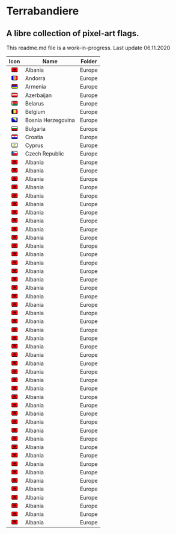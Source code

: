 # Terrabandiere
## A libre collection of pixel-art flags.

This readme.md file is a work-in-progress. Last update 06.11.2020


| Icon          | Name          | Folder        |
| :-: | ------------- | ------------- |
| ![Albania](https://github.com/avreference/terrabandiere/blob/main/europe/albania.png)  | Albania       | Europe        |
| ![Andorra](https://github.com/avreference/terrabandiere/blob/main/europe/andorra.png)  | Andorra       | Europe        |
| ![Armenia](https://github.com/avreference/terrabandiere/blob/main/europe/armenia.png)  | Armenia       | Europe        |
| ![Azerbaijan](https://github.com/avreference/terrabandiere/blob/main/europe/austria.png)  | Azerbaijan       | Europe        |
| ![Belarus](https://github.com/avreference/terrabandiere/blob/main/europe/belarus.png)  | Belarus       | Europe        |
| ![Belgium](https://github.com/avreference/terrabandiere/blob/main/europe/belgium.png)  | Belgium       | Europe        |
| ![Bosnia Herzegovina](https://github.com/avreference/terrabandiere/blob/main/europe/bosniaherzegovina.png)  | Bosnia Herzegovina       | Europe        |
| ![Bulgaria](https://github.com/avreference/terrabandiere/blob/main/europe/bulgaria.png)  | Bulgaria       | Europe        |
| ![Croatia](https://github.com/avreference/terrabandiere/blob/main/europe/croatia.png)  | Croatia       | Europe        |
| ![Cyprus](https://github.com/avreference/terrabandiere/blob/main/europe/cyprus.png)  | Cyprus       | Europe        |
| ![Czech Republic](https://github.com/avreference/terrabandiere/blob/main/europe/czechrepublic.png)  | Czech Republic       | Europe        |
| ![Albania](https://github.com/avreference/terrabandiere/blob/main/europe/albania.png)  | Albania       | Europe        |
| ![Albania](https://github.com/avreference/terrabandiere/blob/main/europe/albania.png)  | Albania       | Europe        |
| ![Albania](https://github.com/avreference/terrabandiere/blob/main/europe/albania.png)  | Albania       | Europe        |
| ![Albania](https://github.com/avreference/terrabandiere/blob/main/europe/albania.png)  | Albania       | Europe        |
| ![Albania](https://github.com/avreference/terrabandiere/blob/main/europe/albania.png)  | Albania       | Europe        |
| ![Albania](https://github.com/avreference/terrabandiere/blob/main/europe/albania.png)  | Albania       | Europe        |
| ![Albania](https://github.com/avreference/terrabandiere/blob/main/europe/albania.png)  | Albania       | Europe        |
| ![Albania](https://github.com/avreference/terrabandiere/blob/main/europe/albania.png)  | Albania       | Europe        |
| ![Albania](https://github.com/avreference/terrabandiere/blob/main/europe/albania.png)  | Albania       | Europe        |
| ![Albania](https://github.com/avreference/terrabandiere/blob/main/europe/albania.png)  | Albania       | Europe        |
| ![Albania](https://github.com/avreference/terrabandiere/blob/main/europe/albania.png)  | Albania       | Europe        |
| ![Albania](https://github.com/avreference/terrabandiere/blob/main/europe/albania.png)  | Albania       | Europe        |
| ![Albania](https://github.com/avreference/terrabandiere/blob/main/europe/albania.png)  | Albania       | Europe        |
| ![Albania](https://github.com/avreference/terrabandiere/blob/main/europe/albania.png)  | Albania       | Europe        |
| ![Albania](https://github.com/avreference/terrabandiere/blob/main/europe/albania.png)  | Albania       | Europe        |
| ![Albania](https://github.com/avreference/terrabandiere/blob/main/europe/albania.png)  | Albania       | Europe        |
| ![Albania](https://github.com/avreference/terrabandiere/blob/main/europe/albania.png)  | Albania       | Europe        |
| ![Albania](https://github.com/avreference/terrabandiere/blob/main/europe/albania.png)  | Albania       | Europe        |
| ![Albania](https://github.com/avreference/terrabandiere/blob/main/europe/albania.png)  | Albania       | Europe        |
| ![Albania](https://github.com/avreference/terrabandiere/blob/main/europe/albania.png)  | Albania       | Europe        |
| ![Albania](https://github.com/avreference/terrabandiere/blob/main/europe/albania.png)  | Albania       | Europe        |
| ![Albania](https://github.com/avreference/terrabandiere/blob/main/europe/albania.png)  | Albania       | Europe        |
| ![Albania](https://github.com/avreference/terrabandiere/blob/main/europe/albania.png)  | Albania       | Europe        |
| ![Albania](https://github.com/avreference/terrabandiere/blob/main/europe/albania.png)  | Albania       | Europe        |
| ![Albania](https://github.com/avreference/terrabandiere/blob/main/europe/albania.png)  | Albania       | Europe        |
| ![Albania](https://github.com/avreference/terrabandiere/blob/main/europe/albania.png)  | Albania       | Europe        |
| ![Albania](https://github.com/avreference/terrabandiere/blob/main/europe/albania.png)  | Albania       | Europe        |
| ![Albania](https://github.com/avreference/terrabandiere/blob/main/europe/albania.png)  | Albania       | Europe        |
| ![Albania](https://github.com/avreference/terrabandiere/blob/main/europe/albania.png)  | Albania       | Europe        |
| ![Albania](https://github.com/avreference/terrabandiere/blob/main/europe/albania.png)  | Albania       | Europe        |
| ![Albania](https://github.com/avreference/terrabandiere/blob/main/europe/albania.png)  | Albania       | Europe        |
| ![Albania](https://github.com/avreference/terrabandiere/blob/main/europe/albania.png)  | Albania       | Europe        |
| ![Albania](https://github.com/avreference/terrabandiere/blob/main/europe/albania.png)  | Albania       | Europe        |
| ![Albania](https://github.com/avreference/terrabandiere/blob/main/europe/albania.png)  | Albania       | Europe        |
| ![Albania](https://github.com/avreference/terrabandiere/blob/main/europe/albania.png)  | Albania       | Europe        |
| ![Albania](https://github.com/avreference/terrabandiere/blob/main/europe/albania.png)  | Albania       | Europe        |
| ![Albania](https://github.com/avreference/terrabandiere/blob/main/europe/albania.png)  | Albania       | Europe        |
| ![Albania](https://github.com/avreference/terrabandiere/blob/main/europe/albania.png)  | Albania       | Europe        |
| ![Albania](https://github.com/avreference/terrabandiere/blob/main/europe/albania.png)  | Albania       | Europe        |
| ![Albania](https://github.com/avreference/terrabandiere/blob/main/europe/albania.png)  | Albania       | Europe        |
| ![Albania](https://github.com/avreference/terrabandiere/blob/main/europe/albania.png)  | Albania       | Europe        |
| ![Albania](https://github.com/avreference/terrabandiere/blob/main/europe/albania.png)  | Albania       | Europe        |
| ![Albania](https://github.com/avreference/terrabandiere/blob/main/europe/albania.png)  | Albania       | Europe        |
| ![Albania](https://github.com/avreference/terrabandiere/blob/main/europe/albania.png)  | Albania       | Europe        |
